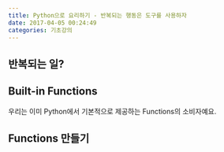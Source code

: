 ```yaml
---
title: Python으로 요리하기 - 반복되는 행동은 도구를 사용하자
date: 2017-04-05 00:24:49
categories: 기초강의
---
```


## 반복되는 일?

## Built-in Functions

우리는 이미 Python에서 기본적으로 제공하는 Functions의 소비자예요.

## Functions 만들기